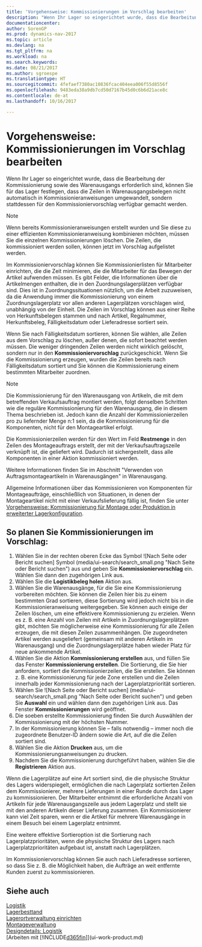 ```yaml
---
title: 'Vorgehensweise: Kommissionierungen im Vorschlag bearbeiten'
description: "Wenn Ihr Lager so eingerichtet wurde, dass die Bearbeitung der Kommissionierung sowie des Warenausgangs erforderlich sind, können Sie für das Lager festlegen, dass die Zeilen in Warenausgangsbelegen nicht automatisch in Kommissionieranweisungen umgewandelt, sondern stattdessen für den Kommissioniervorschlag verfügbar gemacht werden."
documentationcenter: 
author: SorenGP
ms.prod: dynamics-nav-2017
ms.topic: article
ms.devlang: na
ms.tgt_pltfrm: na
ms.workload: na
ms.search.keywords: 
ms.date: 08/21/2017
ms.author: sgroespe
ms.translationtype: HT
ms.sourcegitcommit: 4fefaef7380ac10836fcac404eea006f55d8556f
ms.openlocfilehash: 9483eda38a9db7cd50d7167b45d0c6b6d21ace8c
ms.contentlocale: de-at
ms.lasthandoff: 10/16/2017

---
```

# <a name="how-to-plan-picks-in-worksheets"></a>Vorgehensweise: Kommissionierungen im Vorschlag bearbeiten
Wenn Ihr Lager so eingerichtet wurde, dass die Bearbeitung der Kommissionierung sowie des Warenausgangs erforderlich sind, können Sie für das Lager festlegen, dass die Zeilen in Warenausgangsbelegen nicht automatisch in Kommissionieranweisungen umgewandelt, sondern stattdessen für den Kommissioniervorschlag verfügbar gemacht werden.  

> [!NOTE]  
>  Wenn bereits Kommissionieranweisungen erstellt wurden und Sie diese zu einer effizienten Kommissionieranweisung kombinieren möchten, müssen Sie die einzelnen Kommissionierungen löschen. Die Zeilen, die kommissioniert werden sollen, können jetzt im Vorschlag aufgelistet werden.  

Im Kommissioniervorschlag können Sie Kommissionierlisten für Mitarbeiter einrichten, die die Zeit minimieren, die die Mitarbeiter für das Bewegen der Artikel aufwenden müssen. Es gibt Felder, die Informationen über die Artikelmengen enthalten, die in den Zuordnungslagerplätzen verfügbar sind. Dies ist in Zuordnungssituationen nützlich, um die Arbeit zuzuweisen, da die Anwendung immer die Kommissionierung von einem Zuordnungslagerplatz vor allen anderen Lagerplätzen vorschlagen wird, unabhängig von der Einheit. Die Zeilen im Vorschlag können aus einer Reihe von Herkunftsbelegen stammen und nach Artikel, Regalnummer, Herkunftsbeleg, Fälligkeitsdatum oder Lieferadresse sortiert sein.  

Wenn Sie nach Fälligkeitsdatum sortieren, können Sie wählen, alle Zeilen aus dem Vorschlag zu löschen, außer denen, die sofort beachtet werden müssen. Die weniger dringenden Zeilen werden nicht wirklich gelöscht, sondern nur in den **Kommissioniervorschlag** zurückgeschickt. Wenn Sie die Kommissionierung erzeugen, wurden die Zeilen bereits nach Fälligkeitsdatum sortiert und Sie können die Kommissionierung einem bestimmten Mitarbeiter zuordnen.  

> [!NOTE]  
>  Die Kommissionierung für den Warenausgang von Artikeln, die mit dem betreffenden Verkaufsauftrag montiert werden, folgt denselben Schritten wie die reguläre Kommissionierung für den Warenausgang, die in diesem Thema beschrieben ist. Jedoch kann die Anzahl der Kommissionierzeilen pro zu liefernder Menge n:1 sein, da die Kommissionierung für die Komponenten, nicht für den Montageartikel erfolgt.  
>   
>  Die Kommissionierzeilen werden für den Wert im Feld **Restmenge** in den Zeilen des Montageauftrags erstellt, der mit der Verkaufsauftragszeile verknüpft ist, die geliefert wird. Dadurch ist sichergestellt, dass alle Komponenten in einer Aktion kommissioniert werden.  
>   
>  Weitere Informationen finden Sie im Abschnitt "Verwenden von Auftragsmontageartikeln in Warenausgängen" in Warenausgang.  
>   
>  Allgemeine Informationen über das Kommissionieren von Komponenten für Montageaufträge, einschließlich von Situationen, in denen der Montageartikel nicht mit einer Verkaufslieferung fällig ist, finden Sie unter [Vorgehensweise: Kommissionierung für Montage oder Produktion in erweiterter Lagerkonfiguration](warehouse-how-to-pick-for-internal-operations-in-advanced-warehousing.md).  

## <a name="to-plan-picks-in-the-worksheet"></a>So planen Sie Kommissionierungen im Vorschlag:  
1.  Wählen Sie in der rechten oberen Ecke das Symbol ![Nach Seite oder Bericht suchen] Symbol (media/ui-search/search_small.png "Nach Seite oder Bericht suchen") aus und geben Sie **Kommissioniervorschlag** ein. Wählen Sie dann den zugehörigen Link aus.  
2.  Wählen Sie die **Logistikbeleg holen** Aktion aus.  
3.  Wählen Sie die Warenausgänge, für die Sie eine Kommissionierung vorbereiten möchten. Sie können die Zeilen hier bis zu einem bestimmten Grad sortieren, diese Sortierung wird jedoch nicht bis in die Kommissionieranweisung weitergegeben. Sie können auch einige der Zeilen löschen, um eine effektivere Kommissionierung zu erzielen. Wenn es z. B. eine Anzahl von Zeilen mit Artikeln in Zuordnungslagerplätzen gibt, möchten Sie möglicherweise eine Kommissionierung für alle Zeilen erzeugen, die mit diesen Zeilen zusammenhängen. Die zugeordneten Artikel werden ausgeliefert (gemeinsam mit anderen Artikeln im Warenausgang) und die Zuordnungslagerplätze haben wieder Platz für neue ankommende Artikel.  
4.  Wählen Sie die Aktion **Kommissionierung erstellen** aus, und füllen Sie das Fenster **Kommissionierung erstellen**. Die Sortierung, die Sie hier anfordern, sortiert die Kommissionierzeilen, die Sie erstellen. Sie können z. B. eine Kommissionierung für jede Zone erstellen und die Zeilen innerhalb jeder Kommissionierung nach der Lagerplatzpriorität sortieren.  
5.  Wählen Sie ![Nach Seite oder Bericht suchen] (media/ui-search/search_small.png "Nach Seite oder Bericht suchen") und geben Sie **Auswahl** ein und wählen dann den zugehörigen Link aus. Das Fenster **Kommissionierungen** wird geöffnet.  
6.  Die soeben erstellte Kommissionierung finden Sie durch Auswählen der Kommissionierung mit der höchsten Nummer.  
7.  In der Kommissionierung können Sie – falls notwendig – immer noch die zugeordnete Benutzer-ID ändern sowie die Art, auf die die Zeilen sortiert sind.  
8.  Wählen Sie die Aktion **Drucken** aus, um die Kommissionierungsanweisungen zu drucken.  
9. Nachdem Sie die Kommissionierung durchgeführt haben, wählen Sie die **Registrieren** Aktion aus.  

Wenn die Lagerplätze auf eine Art sortiert sind, die die physische Struktur des Lagers widerspiegelt, ermöglichen die nach Lagerplatz sortierten Zeilen dem Kommissionierer, mehrere Lieferungen in einer Runde durch das Lager zu kommissionieren. Der Mitarbeiter entnimmt die erforderliche Anzahl von Artikeln für jede Warenausgangszeile aus jedem Lagerplatz und stellt sie mit den anderen Artikeln dieser Lieferung zusammen. Ein Kommissionierer kann viel Zeit sparen, wenn er die Artikel für mehrere Warenausgänge in einem Besuch bei einem Lagerplatz entnimmt.  

Eine weitere effektive Sortieroption ist die Sortierung nach Lagerplatzprioritäten, wenn die physische Struktur des Lagers nach Lagerplatzprioritäten aufgebaut ist, anstatt nach Lagerplätzen.  

Im Kommissioniervorschlag können Sie auch nach Lieferadresse sortieren, so dass Sie z. B. die Möglichkeit haben, die Aufträge an weit entfernte Kunden zuerst zu kommissionieren.  

## <a name="see-also"></a>Siehe auch
[Logistik](warehouse-manage-warehouse.md)  
[Lagerbesttand](inventory-manage-inventory.md)  
[Lagerortverwaltung einrichten](warehouse-setup-warehouse.md)     
[Montageverwaltung](assembly-assemble-items.md)    
[Designdetails: Logistik](design-details-warehouse-management.md)  
[Arbeiten mit [!INCLUDE[d365fin](includes/d365fin_md.md)]](ui-work-product.md)

